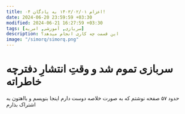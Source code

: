 ```yaml
---
title: اعزام ۱۴۰۳/۰۲/۰۱ به پادگان ۰۴!
date: 2024-06-20 23:59:59 +03:30
modified: 2024-06-21 16:27:59 +03:30
tags: [سربازی, آموزشی, امریه]
description: این قسمت چه کاری انجام میدهد؟
image: "/simorq/simorq.png"
---
```


# سربازی تموم شد و وقتِ انتشارِ دفترچه خاطراته

حدود ۵۷ صفحه نوشتم که به صورت خلاصه دوست دارم اینجا بنویسم و بااهتون به اشتراک بذارم



